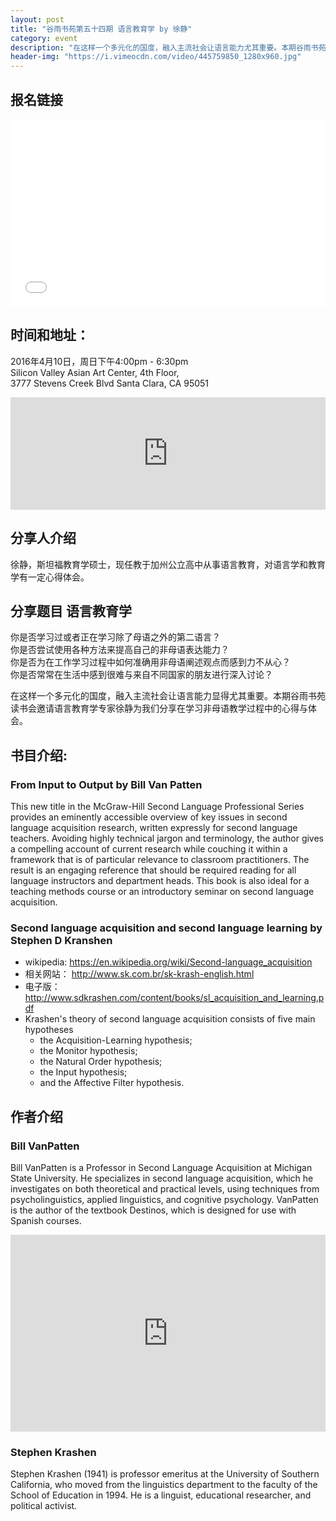 ```yaml
---
layout: post
title: "谷雨书苑第五十四期 语言教育学 by 徐静"
category: event
description: "在这样一个多元化的国度，融入主流社会让语言能力尤其重要。本期谷雨书苑读书会邀请语言教育学专家徐静为我们分享在学习非母语教学过程中的心得与体会。"
header-img: "https://i.vimeocdn.com/video/445759850_1280x960.jpg"
---
```


## 报名链接
<div style="width:100%; text-align:left;" ><iframe  src="//eventbrite.com/tickets-external?eid=24419534485&ref=etckt" frameborder="0" height="300" width="100%" vspace="0" hspace="0" marginheight="5" marginwidth="5" scrolling="auto" allowtransparency="true"></iframe></div>

## 时间和地址：

2016年4月10日，周日下午4:00pm - 6:30pm  
Silicon Valley Asian Art Center, 4th Floor,  
3777 Stevens Creek Blvd Santa Clara, CA 95051


<iframe width="100%" height="180" frameborder="0" style="border:0"
src="https://www.google.com/maps/embed/v1/place?q=3777%20Stevens%20Creek%20Blvd%20Santa%20Clara%2C%20CA%2095054&key=AIzaSyBU8Fpde0IWAvSPYuvrpcjOHm_8scuCusk" allowfullscreen></iframe>

## 分享人介绍
徐静，斯坦福教育学硕士，现任教于加州公立高中从事语言教育，对语言学和教育学有一定心得体会。

## 分享题目 语言教育学

你是否学习过或者正在学习除了母语之外的第二语言？  
你是否尝试使用各种方法来提高自己的非母语表达能力？  
你是否为在工作学习过程中如何准确用非母语阐述观点而感到力不从心？  
你是否常常在生活中感到很难与来自不同国家的朋友进行深入讨论？  

在这样一个多元化的国度，融入主流社会让语言能力显得尤其重要。本期谷雨书苑读书会邀请语言教育学专家徐静为我们分享在学习非母语教学过程中的心得与体会。

## 书目介绍: 

### From Input to Output by Bill Van Patten
This new title in the McGraw-Hill Second Language Professional Series provides an eminently accessible overview of key issues in second language acquisition research, written expressly for second language teachers. Avoiding highly technical jargon and terminology, the author gives a compelling account of current research while couching it within a framework that is of particular relevance to classroom practitioners. The result is an engaging reference that should be required reading for all language instructors and department heads. This book is also ideal for a teaching methods course or an introductory seminar on second language acquisition.

### Second language acquisition and second language learning by Stephen D Kranshen
- wikipedia: <https://en.wikipedia.org/wiki/Second-language_acquisition>
- 相关网站： <http://www.sk.com.br/sk-krash-english.html>
- 电子版：<http://www.sdkrashen.com/content/books/sl_acquisition_and_learning.pdf>
- Krashen's theory of second language acquisition consists of five main hypotheses
  - the Acquisition-Learning hypothesis;
  - the Monitor hypothesis;
  - the Natural Order hypothesis;
  - the Input hypothesis;
  - and the Affective Filter hypothesis.

## 作者介绍

### Bill VanPatten
Bill VanPatten is a Professor in Second Language Acquisition at Michigan State University. He specializes in second language acquisition, which he investigates on both theoretical and practical levels, using techniques from psycholinguistics, applied linguistics, and cognitive psychology. VanPatten is the author of the textbook Destinos, which is designed for use with Spanish courses.

<iframe width="100%" height="315" src="https://www.youtube.com/embed/X1LRoKQzb9U" frameborder="0" allowfullscreen></iframe>

### Stephen Krashen
Stephen Krashen (1941) is professor emeritus at the University of Southern California, who moved from the linguistics department to the faculty of the School of Education in 1994. He is a linguist, educational researcher, and political activist.
